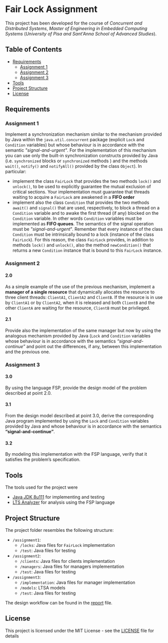 # Fair Lock Assignment
This project has been developed for the course of *Concurrent and Distributed Systems*, *Master of Engineering in Embedded Computing Systems* (*University of Pisa and Sant'Anna School of Advanced Studies*).

## Table of Contents
* [Requirements](#requirements)
	* [Assignment 1](#assignment-1)
	* [Assignment 2](#assignment-2)
	* [Assignment 3](#assignment-3)
* [Tools](#tools)
* [Project Structure](#project-structure)
* [License](#license)

## Requirements
### Assignment 1
Implement a synchronization mechanism similar to the mechanism provided by Java within the `java.util.concurrent` package (explicit `Lock` and `Condition` variables) but whose behaviour is in accordance with the semantic *"signal-and-urgent"*.
For the implementation of this mechanism you can use only the built-in synchronization constructs provided by Java (i.e.  `synchronized` blocks or `synchronized` methods ) and the methods `wait()`, `notify()` and `notifyAll()` provided by the class `Object`).
In particular:
* implement the class `FairLock` that provides the two methods `lock()` and `unlock()`, to be used to explicitly guarantee the mutual exclusion of critical sections. Your implementation must guarantee that threads waiting to acquire a `FairLock` are awakened in a **FIFO order**
* implement also the class `Condition` that provides the two methods `await()` and `signal()` that are used, respectively, to block a thread on a `Condition` variable and to awake the first thread (if any) blocked on the `Condition` variable. In other words `Condition` variables must be implemented as **FIFO queues**. The semantics of the signal operation must be *"signal-and-urgent*". Remember that every instance of the class `Condition` must be intrinsically bound to a lock (instance of the class `FairLock`). For this reason, the class `FairLock` provides, in addition to methods `lock()` and `unlock()`, also the method `newCondition()` that returns a new `Condition` instance that is bound to this `FairLock` instance.

### Assignment 2
#### 2.0
As a simple example of the use of the previous mechanism, implement a **manager of a single resource** that dynamically allocates the resource to three client threads: `ClientA1`, `ClientA2` and `ClientB`. If the resource is in use by `ClientA1`  or by `ClientA2`, when it is released and both `ClientB` and the other `ClientA` are waiting for the resource, `ClientB` must be privileged.
#### 2.1
Provide also the implementation of the same manager but now by using the analogous mechanism provided by Java (`Lock` and `Condition` variables whose behaviour is in accordance with the semantics *“signal-and-continue”* and point out the differences, if any, between this implementation and the previous one.

### Assignment 3
#### 3.0
By using the language FSP, provide the design model of the problem described at point 2.0.
#### 3.1
From the design model described at point 3.0, derive the corresponding Java program implemented by using the `Lock`  and `Condition` variables provided by Java and whose behaviour is in accordance with the semantics **“signal-and-continue”**.
#### 3.2
By modeling this implementation with the FSP language, verify that it satisfies the problem’s specification.

## Tools
The tools used for the project were
* [Java JDK 8u111](http://www.oracle.com/technetwork/java/javase/downloads/jdk8-downloads-2133151.html) for implementing and testing
* [LTS Analyzer](https://www.doc.ic.ac.uk/ltsa/) for analysis using the FSP language

## Project Structure
The project folder resembles the following structure:

* `/assignment1`:
	* `/locks`: Java files for `FairLock` implementation
	* `/test`: Java files for testing
* `/assignment2`:
	* `/clients`: Java files for clients implementation
	* `/managers`: Java files for managers implementation
	* `/test`: Java files for testing
* `/assignment3`:
	* `/implementation`: Java files for manager implementation
	* `/models`: LTSA models
	* `/test`: Java files for testing

The design workflow can be found in the [report]() file.

## License
This project is licensed under the MIT License - see the [LICENSE]() file for details
